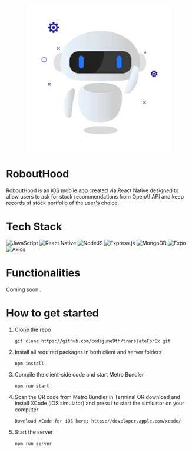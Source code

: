 <div align="center">
<img alt="RoboutHood" src="https://github.com/codejune9th/RoboutHood/blob/main/Assets/robouthoodgiphy.gif" width="400" height="400" />
</div>

# RoboutHood
RoboutHood is an iOS mobile app created via React Native designed to allow users to ask for stock recommendations from OpenAI API and keep records of stock portfolio of the user's choice. 

# Tech Stack
![JavaScript](https://img.shields.io/badge/javascript-%23323330.svg?style=for-the-badge&logo=javascript&logoColor=%23F7DF1E) ![React Native](https://img.shields.io/badge/react_native-%2320232a.svg?style=for-the-badge&logo=react&logoColor=%2361DAFB) ![NodeJS](https://img.shields.io/badge/node.js-6DA55F?style=for-the-badge&logo=node.js&logoColor=white) ![Express.js](https://img.shields.io/badge/express.js-%23404d59.svg?style=for-the-badge&logo=express&logoColor=%2361DAFB) ![MongoDB](https://img.shields.io/badge/MongoDB-%234ea94b.svg?style=for-the-badge&logo=mongodb&logoColor=white) ![Expo](https://img.shields.io/badge/expo-1C1E24?style=for-the-badge&logo=expo&logoColor=#D04A37) ![Axios](https://img.shields.io/badge/-Axios-671ddf?logo=axios&logoColor=black&style=for-the-badge)

# Functionalities
Coming soon..

# How to get started
1. Clone the repo
    ```
    git clone https://github.com/codejune9th/translateForEx.git
    ```
2. Install all required packages in both client and server folders
    ```
    npm install
    ```
3. Compile the client-side code and start Metro Bundler
   ```
   npm run start 
   ```
4. Scan the QR code from Metro Bundler in Terminal OR download and install XCode (iOS simulator) and press i to start the simluator on your computer
   ```
   Download XCode for iOS here: https://developer.apple.com/xcode/
   ```
5. Start the server
   ```
   npm run server
   ```
